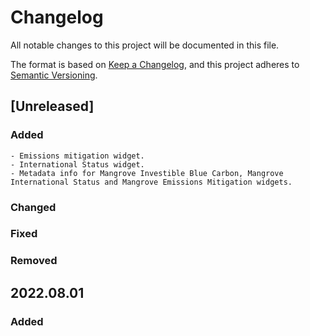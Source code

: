 # Changelog

All notable changes to this project will be documented in this file.

The format is based on [Keep a Changelog](https://keepachangelog.com/en/1.0.0/),
and this project adheres to [Semantic Versioning](https://semver.org/).

## [Unreleased]

### Added
    - Emissions mitigation widget.
    - International Status widget.
    - Metadata info for Mangrove Investible Blue Carbon, Mangrove International Status and Mangrove Emissions Mitigation widgets.

### Changed

### Fixed

### Removed


## 2022.08.01

### Added
